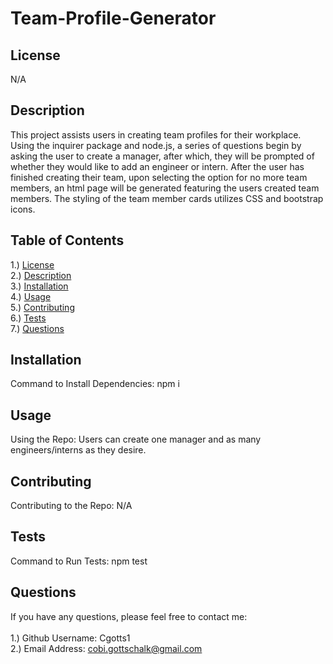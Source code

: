# Team-Profile-Generator

## <section id = "License">License</section>
 N/A
 

## <section id = "Description">Description</section>
This project assists users in creating team profiles for their workplace. Using the inquirer package and node.js, a series of questions begin by asking the user to create a manager, after which, they will be prompted of whether they would like to add an engineer or intern. After the user has finished creating their team, upon selecting the option for no more team members, an html page will be generated featuring the users created team members. The styling of the team member cards utilizes CSS and bootstrap icons.

## Table of Contents
1.) <a href = "#License">License</a><br>
2.) <a href = "#Description">Description</a><br>
3.) <a href = "#Installation">Installation</a> <br>
4.) <a href = "#Usage">Usage</a><br>
5.) <a href = "#Contributing">Contributing</a><br>
6.) <a href = "#Tests">Tests</a><br>
7.) <a href = "#Questions">Questions</a>

## <section id = "Installation">Installation</section>
Command to Install Dependencies: npm i

## <section id = "Usage">Usage</section>
Using the Repo: Users can create one manager and as many engineers/interns as they desire.

## <section id = "Contributing">Contributing</section>
Contributing to the Repo: N/A

## <section id = "Tests">Tests</section>
Command to Run Tests: npm test

## <section id = "Questions">Questions</section>
If you have any questions, please feel free to contact me: <br><br>
1.) Github Username: Cgotts1 <br>
2.) Email Address: cobi.gottschalk@gmail.com
